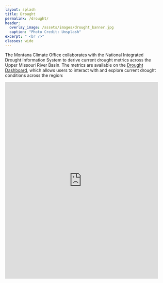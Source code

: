 ```yaml
---
layout: splash
title: Drought
permalink: /drought/
header:
  overlay_image: /assets/images/drought_banner.jpg
  caption: "Photo Credit: Unsplash"
excerpt: " <br />"
classes: wide
---
```


The Montana Climate Office collaborates with the National Integrated Drought Information System to derive current drought metrics across the Upper Missouri River Basin. The metrics are available on the [Drought Dashboard](https://drought.climate.umt.edu), which allows users to interact with and explore current drought conditions across the region: 

<div style="width: 100%; height: 650px;"><iframe style="width: 100%; height: 650px;" src="https://drought.climate.umt.edu" frameborder="0px"></iframe></div>